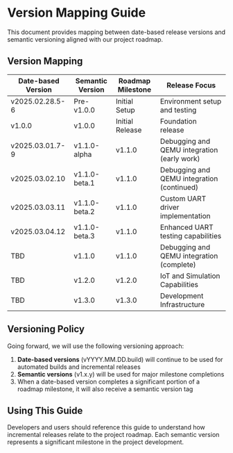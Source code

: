 # Version Mapping Guide

This document provides mapping between date-based release versions and semantic versioning aligned with our project roadmap.

## Version Mapping

| Date-based Version | Semantic Version | Roadmap Milestone | Release Focus |
|-------------------|------------------|-------------------|---------------|
| v2025.02.28.5-6   | Pre-v1.0.0       | Initial Setup     | Environment setup and testing |
| v1.0.0            | v1.0.0           | Initial Release   | Foundation release |
| v2025.03.01.7-9   | v1.1.0-alpha     | v1.1.0            | Debugging and QEMU integration (early work) |
| v2025.03.02.10    | v1.1.0-beta.1    | v1.1.0            | Debugging and QEMU integration (continued) |
| v2025.03.03.11    | v1.1.0-beta.2    | v1.1.0            | Custom UART driver implementation |
| v2025.03.04.12    | v1.1.0-beta.3    | v1.1.0            | Enhanced UART testing capabilities |
| TBD               | v1.1.0           | v1.1.0            | Debugging and QEMU integration (complete) |
| TBD               | v1.2.0           | v1.2.0            | IoT and Simulation Capabilities |
| TBD               | v1.3.0           | v1.3.0            | Development Infrastructure |

## Versioning Policy

Going forward, we will use the following versioning approach:

1. **Date-based versions** (vYYYY.MM.DD.build) will continue to be used for automated builds and incremental releases
2. **Semantic versions** (v1.x.y) will be used for major milestone completions
3. When a date-based version completes a significant portion of a roadmap milestone, it will also receive a semantic version tag

## Using This Guide

Developers and users should reference this guide to understand how incremental releases relate to the project roadmap. Each semantic version represents a significant milestone in the project development. 